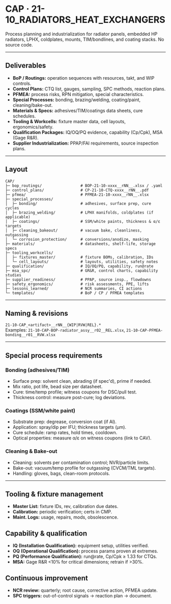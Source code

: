 # CAP · 21-10_RADIATORS_HEAT_EXCHANGERS
Process planning and industrialization for radiator panels, embedded HP radiators, LPHX, coldplates, mounts, TIM/bondlines, and coating stacks. No source code.

---

## Deliverables
- **BoP / Routings:** operation sequences with resources, takt, and WIP controls.
- **Control Plans:** CTQ list, gauges, sampling, SPC methods, reaction plans.
- **PFMEA:** process risks, RPN mitigation, special characteristics.
- **Special Processes:** bonding, brazing/welding, coating/paint, cleaning/bake-out.
- **Materials & Specs:** adhesives/TIM/coatings data sheets, cure schedules.
- **Tooling & Workcells:** fixture master data, cell layouts, ergonomics/safety.
- **Qualification Packages:** IQ/OQ/PQ evidence, capability (Cp/Cpk), MSA (Gage R&R).
- **Supplier Industrialization:** PPAP/FAI requirements, source inspection plans.

---

## Layout
```
CAP/
├─ bop_routings/                 # BOP-21-10-xxxx__rNN__.xlsx / .yaml
├─ control_plans/                # CP-21-10-CTQ-xxxx__rNN__.pdf
├─ pfmea/                        # PFMEA-21-10-xxxx__rNN__.xlsx
├─ special_processes/
│  ├─ bonding/                   # adhesives, surface prep, cure cycles
│  ├─ brazing_welding/           # LPHX manifolds, coldplates (if applicable)
│  ├─ coatings/                  # SSM/white paints, thickness & α/ε targets
│  ├─ cleaning_bakeout/          # vacuum bake, cleanliness, outgassing
│  └─ corrosion_protection/      # conversions/anodize, masking
├─ materials/                    # datasheets, shelf-life, storage specs
├─ tooling_workcells/
│  ├─ fixtures_master/           # fixture BOMs, calibration, IDs
│  └─ cell_layouts/              # layouts, utilities, safety notes
├─ qualification/                # IQ/OQ/PQ, capability, run@rate
├─ msa_spc/                      # GR&R, control charts, capability studies
├─ supplier_readiness/           # PPAP, source insp., flowdowns
├─ safety_ergonomics/            # risk assessments, PPE, lifts
├─ lessons_learned/              # NCR summaries, CI actions
└─ templates/                    # BoP / CP / PFMEA templates
```

---

## Naming & revisions
`21-10-CAP_<artifact>__rNN__{WIP|RVW|REL}.*`  
Examples: `21-10-CAP-BOP-radiator_assy__r02__REL.xlsx`, `21-10-CAP-PFMEA-bonding__r01__RVW.xlsx`

---

## Special process requirements
### Bonding (adhesives/TIM)
- Surface prep: solvent clean, abrading (if spec'd), prime if needed.
- Mix ratio, pot life, bead size per datasheet.
- Cure: time/temp profile; witness coupons for DSC/pull test.
- Thickness control: measure post-cure; log deviations.

### Coatings (SSM/white paint)
- Substrate prep: degrease, conversion coat (if Al).
- Application: spray/dip per IFU; thickness targets (µm).
- Cure schedule: ramp rates, hold times, cooldown.
- Optical properties: measure α/ε on witness coupons (link to CAV).

### Cleaning & Bake-out
- Cleaning: solvents per contamination control; NVR/particle limits.
- Bake-out: vacuum/temp profile for outgassing (CVCM/TML targets).
- Handling: gloves, bags, clean-room protocols.

---

## Tooling & fixture management
- **Master List:** fixture IDs, rev, calibration due dates.
- **Calibration:** periodic verification; certs in CMP.
- **Maint. Logs:** usage, repairs, mods, obsolescence.

## Capability & qualification
- **IQ (Installation Qualification):** equipment setup, utilities verified.
- **OQ (Operational Qualification):** process params proven at extremes.
- **PQ (Performance Qualification):** run@rate, Cp/Cpk ≥ 1.33 for CTQs.
- **MSA:** Gage R&R <10% for critical dimensions; retrain if >30%.

## Continuous improvement
- **NCR review:** quarterly; root cause, corrective action, PFMEA update.
- **SPC triggers:** out-of-control signals → reaction plan → document.
